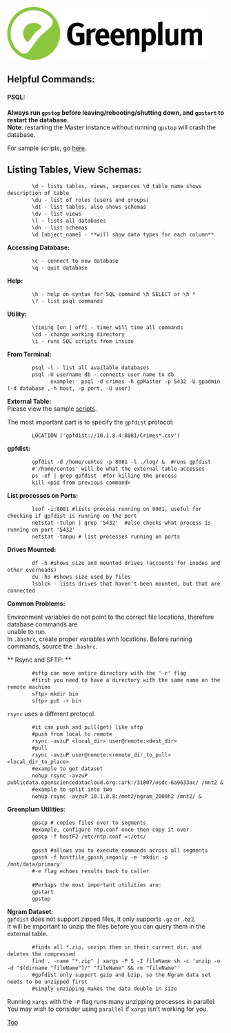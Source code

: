 ![Greenplum](https://github.com/syuja/GreenPlumSetup/blob/master/img/greenplum-logo.png)  
<a id='top'></a>   
## Helpful Commands:   

#### PSQL:  
**Always run `gpstop` before leaving/rebooting/shutting down, and `gpstart` to restart the database.**   
**Note**: restarting the Master instance without running `gpstop` will crash the database.   

For sample scripts, go [here](../script/README.md). 

**Listing Tables, View Schemas:**  
----  

            \d - lists tables, views, sequences \d table_name shows description of table  
            \du - list of roles (users and groups)  
            \dt - list tables, also shows schemas  
            \dv - list views   
            \l - lists all databases  
            \dn - list schemas   
            \d [object_name] - **will show data types for each column**   


**Accessing Database:**  

            \c - connect to new database  
            \q - quit database   

**Help:**  
  
            \h - help on syntax for SQL command \h SELECT or \h *  
            \? - list psql commands   
      

**Utility:**    

            \timing [on | off] - timer will time all commands  
            \cd - change working directory  
            \i - runs SQL scripts from inside  
            
**From Terminal:**  
  
            psql -l - list all available databases  
            psql -U username db - connects user name to db  
                  example:  psql -d crimes -h gpMaster -p 5432 -U gpadmin (-d database ,-h host, -p port, -U user)  
            

**External Table:**   
Please view the sample [scripts](../script/README.md).   

The most important part is to specify the `gpfdist` protocol:  

            LOCATION ('gpfdist://10.1.8.4:8081/Crimes*.csv')    



**gpfdist:**   

            gpfdist -d /home/centos -p 8081 -l ./log/ &  #runs gpfdist    
            #'/home/centos' will be what the external table accesses   
            ps -ef | grep gpfdist  #for killing the process    
            kill <pid from previous command>    

**List processes on Ports:**  

            lsof -i:8081 #lists process running on 8081, useful for checking if gpfdist is running on the port    
            netstat -tulpn | grep '5432'  #also checks what process is running on port '5432'  
            netstat -tanpu # list processes running on ports  

**Drives Mounted:**  

            df -h #shows size and mounted drives (accounts for inodes and other overheads)  
            du -hs #shows size used by files  
            lsblck - lists drives that haven't been mounted, but that are connected  
            

**Common Problems:**   

Environment variables do not point to the correct file locations, therefore database commands are   
unable to run.  
In `.bashrc`, create proper variables with locations. Before running commands, source the `.bashrc`.   

** Rsync and SFTP: **  

            #sftp can move entire directory with the '-r' flag  
            #first you need to have a directory with the same name on the remote machine  
            sftp> mkdir bin  
            sftp> put -r bin  
            
`rsync` uses a different protocol.  

            #it can push and pull(get) like sftp  
            #push from local to remote  
            rsync -avzuP <local_dir> user@remote:<dest_dir>  
            #pull  
            rsync -avzuP user@remote:<remote_dir_to_pull>   <local_dir_to_place>    
            #example to get dataset  
            nohup rsync -avzuP publicdata.opensciencedatacloud.org::ark:/31807/osdc-6a9633ac/ /mnt2 &  
            #example to split into two  
            nohup rsync -avzuP 10.1.8.8:/mnt2/ngram_2009h2 /mnt2/ &  

**Greenplum Utilities**:  

            gpscp # copies files over to segments   
            #example, configure ntp.conf once then copy it over    
            gpscp -f hostF2 /etc/ntp.conf =:/etc/   
            
            gpssh #allows you to execute commands across all segments   
            gpssh -f hostfile_gpssh_segonly -e 'mkdir -p /mnt/data/primary'    
            #-e flag echoes results back to caller   
            
            #Perhaps the most important utilities are:  
            gpstart   
            gpstop   

**Ngram Dataset**:   
`gpfdist` does not support zipped files, it only supports `.gz` or `.bz2`.   
It will be important to unzip the files before you can query them in the external table.   

            #finds all *.zip, unzips them in their current dir, and deletes the compressed   
            find . -name "*.zip" | xargs -P 5 -I fileName sh -c 'unzip -o -d "$(dirname "fileName")/" "fileName" && rm "fileName"'  
            #gpfdist only support gzip and bzip, so the Ngram data set needs to be unzipped first   
            #simply unzipping makes the data double in size   

Running `xargs` with the `-P` flag runs many unzipping processes in parallel.   
You may wish to consider using `parallel` if `xargs` isn't working for you.   



[Top](#top)  

